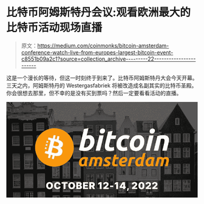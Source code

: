 # 比特币阿姆斯特丹会议:观看欧洲最大的比特币活动现场直播

> 原文：<https://medium.com/coinmonks/bitcoin-amsterdam-conference-watch-live-from-europes-largest-bitcoin-event-c8551b09a2c1?source=collection_archive---------22----------------------->

这是一个漫长的等待，但这一时刻终于到来了。比特币阿姆斯特丹大会今天开幕。三天之内，阿姆斯特丹的 Westergasfabriek 将被改造成名副其实的比特币圣殿。你会很想去那里，但不幸的是没有买到票吗？然后一定要看看活动的直播。

![](img/7f85e037c888b252ecc5720a7aeb057f.png)